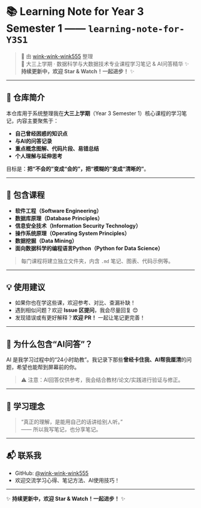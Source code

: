 
# 📚 Learning Note for Year 3 Semester 1 —— `learning-note-for-Y3S1`

> 🧠 由 [wink-wink-wink555](https://github.com/wink-wink-wink555) 整理  
> 📅 大三上学期 · 数据科学与大数据技术专业课程学习笔记 & AI问答精华
> ✨ **持续更新中，欢迎 Star & Watch！一起进步！** ✨

---

## 🎯 仓库简介

本仓库用于系统整理我在**大三上学期**（Year 3 Semester 1）核心课程的学习笔记，内容主要聚焦于：

- **自己曾经困惑的知识点**
- **与AI的问答记录**
- **重点概念图解、代码片段、易错总结**
- **个人理解与延伸思考**

目标是：**把“不会的”变成“会的”，把“模糊的”变成“清晰的”**。

---

## 📖 包含课程

- **软件工程（Software Engineering）**
- **数据库原理（Database Principles）**
- **信息安全技术（Information Security Technology）**
- **操作系统原理（Operating System Principles）**
- **数据挖掘（Data Mining）**
- **面向数据科学的编程语言Python（Python for Data Science）**

> 每门课程将建立独立文件夹，内含 `.md` 笔记、图表、代码示例等。

---

## 💡 使用建议

- 如果你也在学这些课，欢迎参考、对比、查漏补缺！
- 遇到相似问题？欢迎 **Issue 区提问**，我会尽量回复 😊
- 发现错误或有更好解释？**欢迎 PR！** 一起让笔记更完善！

---

## 🤖 为什么包含“AI问答”？

AI 是我学习过程中的“24小时助教”。我记录下那些**曾经卡住我、AI帮我厘清**的问题，希望也能帮到屏幕前的你。

> ⚠️ 注意：AI回答仅供参考，我会结合教材/论文/实践进行验证与修正。

---

## 🌱 学习理念

> “真正的理解，是能用自己的话讲给别人听。”  
> —— 所以我写笔记，也分享笔记。

---

## 📬 联系我

- GitHub: [@wink-wink-wink555](https://github.com/wink-wink-wink555)
- 欢迎交流学习心得、笔记方法、AI使用技巧！

---

✨ **持续更新中，欢迎 Star & Watch！一起进步！** ✨
